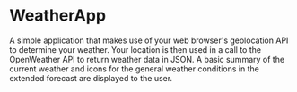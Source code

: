 # WeatherApp
A simple application that makes use of your web browser's geolocation API to determine your weather. Your location is then used in a call to the OpenWeather API to return weather data in JSON. A basic summary of the current weather and icons for the general weather conditions in the extended forecast are displayed to the user. 
